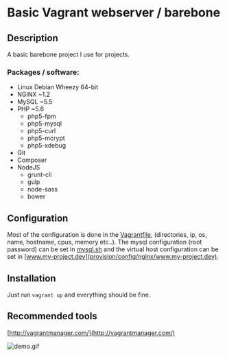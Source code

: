 # Basic Vagrant webserver / barebone

## Description

A basic barebone project I use for projects.

### Packages / software:

- Linux Debian Wheezy 64-bit
- NGINX ~1.2
- MySQL ~5.5
- PHP ~5.6
	- php5-fpm
	- php5-mysql
	- php5-curl
	- php5-mcrypt
	- php5-xdebug
- Git
- Composer
- NodeJS
	- grunt-cli
	- gulp
	- node-sass
	- bower

## Configuration

Most of the configuration is done in the [Vagrantfile](Vagrantfile), (directories, ip, os, name, hostname, cpus, memory etc..). The mysql configuration (root password) can be set in [mysql.sh](provision/scripts/mysql.sh) and the virtual host configuration can be set in [www.my-project.dev](provision/config/nginx/www.my-project.dev).

## Installation

Just run `vagrant up` and everything should be fine.

## Recommended tools

[http://vagrantmanager.com/](http://vagrantmanager.com/)

![demo.gif](http://vagrantmanager.com/demo.gif)
